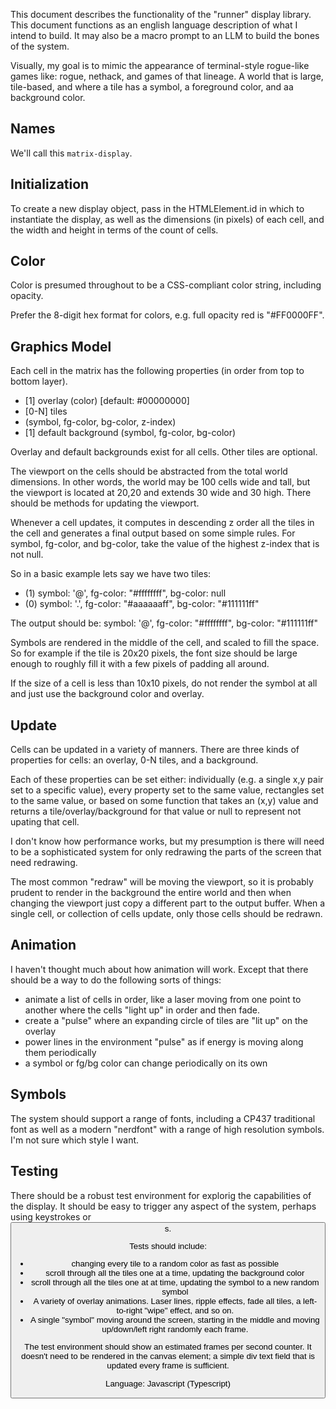 This document describes the functionality of the "runner" display library. This document functions as an english language description of what I intend to build. It may also be a macro prompt to an LLM to build the bones of the system.

Visually, my goal is to mimic the appearance of terminal-style rogue-like games like: rogue, nethack, and games of that lineage. A world that is large, tile-based, and where a tile has a symbol, a foreground color, and aa background color.

Names
-----

We'll call this `matrix-display`.


Initialization
--------------

To create a new display object, pass in the HTMLElement.id in which to instantiate the display, as well as the dimensions (in pixels) of each cell, and the width and height in terms of the count of cells.

Color
-----

Color is presumed throughout to be a CSS-compliant color string, including opacity.

Prefer the 8-digit hex format for colors, e.g. full opacity red is "#FF0000FF".

Graphics Model
--------------

Each cell in the matrix has the following properties (in order from top to bottom layer).

 - [1] overlay (color) [default: #00000000]
 - [0-N] tiles
  - (symbol, fg-color, bg-color, z-index)
 - [1] default background (symbol, fg-color, bg-color)

Overlay and default backgrounds exist for all cells. Other tiles are optional.

The viewport on the cells should be abstracted from the total world dimensions. In other words, the world may be 100 cells wide and tall, but the viewport is located at 20,20 and extends 30 wide and 30 high. There should be methods for updating the viewport.

Whenever a cell updates, it computes in descending z order all the tiles in the cell and generates a final output based on some simple rules. For symbol, fg-color, and bg-color, take the value of the highest z-index that is not null.

So in a basic example lets say we have two tiles:
 - (1) symbol: '@', fg-color: "#ffffffff", bg-color: null
 - (0) symbol: '.', fg-color: "#aaaaaaff", bg-color: "#111111ff"

The output should be: symbol: '@', fg-color: "#ffffffff", bg-color: "#111111ff"


Symbols are rendered in the middle of the cell, and scaled to fill the space. So for example if the tile is 20x20 pixels, the font size should be large enough to roughly fill it with a few pixels of padding all around.

If the size of a cell is less than 10x10 pixels, do not render the symbol at all and just use the background color and overlay.

Update
------

Cells can be updated in a variety of manners. There are three kinds of properties for cells: an overlay, 0-N tiles, and a background.

Each of these properties can be set either: individually (e.g. a single x,y pair set to a specific value), every property set to the same value, rectangles set to the same value, or based on some function that takes an (x,y) value and returns a tile/overlay/background for that value or null to represent not upating that cell.

I don't know how performance works, but my presumption is there will need to be a sophisticated system for only redrawing the parts of the screen that need redrawing.

The most common "redraw" will be moving the viewport, so it is probably prudent to render in the background the entire world and then when changing the viewport just copy a different part to the output buffer. When a single cell, or collection of cells update, only those cells should be redrawn.

Animation
---------

I haven't thought much about how animation will work. Except that there should be a way to do the following sorts of things:
 - animate a list of cells in order, like a laser moving from one point to another where the cells "light up" in order and then fade.
- create a "pulse" where an expanding circle of tiles are "lit up" on the overlay
- power lines in the environment "pulse" as if energy is moving along them periodically
- a symbol or fg/bg color can change periodically on its own


Symbols
-------

The system should support a range of fonts, including a CP437 traditional font as well as a modern "nerdfont" with a range of high resolution symbols. I'm not sure which style I want.


Testing
-------

There should be a robust test environment for explorig the capabilities of the display. It should be easy to trigger any aspect of the system, perhaps using keystrokes or <button>s.

Tests should include:
 - changing every tile to a random color as fast as possible
 - scroll through all the tiles one at a time, updating the background color
 - scroll through all the tiles one at at time, updating the symbol to a new random symbol
 - A variety of overlay animations. Laser lines, ripple effects, fade all tiles, a left-to-right "wipe" effect, and so on.
 - A single "symbol" moving around the screen, starting in the middle and moving up/down/left right randomly each frame.

The test environment should show an estimated frames per second counter. It doesn't need to be rendered in the canvas element; a simple div text field that is updated every frame is sufficient.


Language: Javascript (Typescript)
